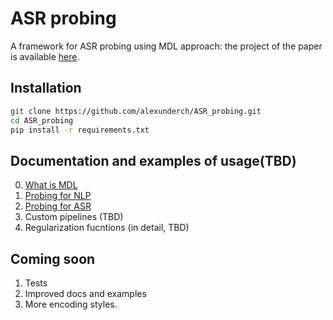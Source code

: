 # ASR probing
A framework for ASR probing using MDL approach: the project of the paper is available [here](https://www.overleaf.com/read/xnmxbpvprjrp).
## Installation
```bash
git clone https://github.com/alexunderch/ASR_probing.git
cd ASR_probing
pip install -r requirements.txt
```
## Documentation and examples of usage(TBD)
0. [What is MDL](docs/What_does_MDL_stand_for.md)
1. [Probing for NLP](docs/nlp_probing.md)
2. [Probing for ASR](docs/ASR_probing.md)
3. Custom pipelines (TBD)
4. Regularization fucntions (in detail, TBD)


## Coming soon
1. Tests
2. Improved docs and examples
3. More encoding styles.
